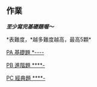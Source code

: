 
## 作業
***至少寫完基礎題喔～***

\*表難度，\*越多難度越高，最高5顆\*

[PA 基礎題 \*\-\-\-\-](https://tioj.ck.tp.edu.tw/problems/1080)

[PB 進階題 \*\*\*\*\-](https://zerojudge.tw/ShowProblem?problemid=c571)

[PC 經典題 \*\*\*\*\-](http://domen111.github.io/UVa-Easy-Viewer/?10245)